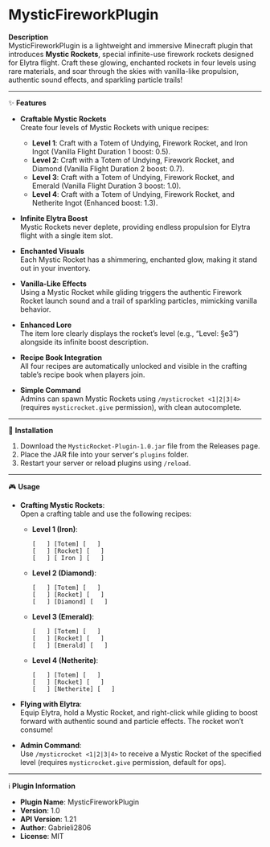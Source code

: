 # MysticFireworkPlugin

**Description**  
MysticFireworkPlugin is a lightweight and immersive Minecraft plugin that introduces **Mystic Rockets**, special infinite-use firework rockets designed for Elytra flight. Craft these glowing, enchanted rockets in four levels using rare materials, and soar through the skies with vanilla-like propulsion, authentic sound effects, and sparkling particle trails!

---

✨ **Features**  

- **Craftable Mystic Rockets**  
  Create four levels of Mystic Rockets with unique recipes:  
  - **Level 1**: Craft with a Totem of Undying, Firework Rocket, and Iron Ingot (Vanilla Flight Duration 1 boost: 0.5).  
  - **Level 2**: Craft with a Totem of Undying, Firework Rocket, and Diamond (Vanilla Flight Duration 2 boost: 0.7).  
  - **Level 3**: Craft with a Totem of Undying, Firework Rocket, and Emerald (Vanilla Flight Duration 3 boost: 1.0).  
  - **Level 4**: Craft with a Totem of Undying, Firework Rocket, and Netherite Ingot (Enhanced boost: 1.3).  

- **Infinite Elytra Boost**  
  Mystic Rockets never deplete, providing endless propulsion for Elytra flight with a single item slot.

- **Enchanted Visuals**  
  Each Mystic Rocket has a shimmering, enchanted glow, making it stand out in your inventory.

- **Vanilla-Like Effects**  
  Using a Mystic Rocket while gliding triggers the authentic Firework Rocket launch sound and a trail of sparkling particles, mimicking vanilla behavior.

- **Enhanced Lore**  
  The item lore clearly displays the rocket’s level (e.g., “Level: §e3”) alongside its infinite boost description.

- **Recipe Book Integration**  
  All four recipes are automatically unlocked and visible in the crafting table’s recipe book when players join.

- **Simple Command**  
  Admins can spawn Mystic Rockets using `/mysticrocket <1|2|3|4>` (requires `mysticrocket.give` permission), with clean autocomplete.

---

🔧 **Installation**  

1. Download the `MysticRocket-Plugin-1.0.jar` file from the Releases page.  
2. Place the JAR file into your server's `plugins` folder.  
3. Restart your server or reload plugins using `/reload`.  

---

🎮 **Usage**  

- **Crafting Mystic Rockets**:  
  Open a crafting table and use the following recipes:  
  - **Level 1 (Iron)**:  
    ```
    [   ] [Totem] [   ]
    [   ] [Rocket] [   ]
    [   ] [ Iron ] [   ]
    ```
  - **Level 2 (Diamond)**:  
    ```
    [   ] [Totem] [   ]
    [   ] [Rocket] [   ]
    [   ] [Diamond] [   ]
    ```
  - **Level 3 (Emerald)**:  
    ```
    [   ] [Totem] [   ]
    [   ] [Rocket] [   ]
    [   ] [Emerald] [   ]
    ```
  - **Level 4 (Netherite)**:  
    ```
    [   ] [Totem] [   ]
    [   ] [Rocket] [   ]
    [   ] [Netherite] [   ]
    ```

- **Flying with Elytra**:  
  Equip Elytra, hold a Mystic Rocket, and right-click while gliding to boost forward with authentic sound and particle effects. The rocket won’t consume!

- **Admin Command**:  
  Use `/mysticrocket <1|2|3|4>` to receive a Mystic Rocket of the specified level (requires `mysticrocket.give` permission, default for ops).

---

ℹ️ **Plugin Information**  

- **Plugin Name**: MysticFireworkPlugin  
- **Version**: 1.0  
- **API Version**: 1.21  
- **Author**: Gabrieli2806  
- **License**: MIT  